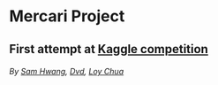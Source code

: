 
# Mercari Project

## First attempt at [Kaggle competition](https://www.kaggle.com/c/mercari-price-suggestion-challenge)

###### By [Sam Hwang](https://github.com/samhwang4), [Dvd](https://github.com/ddwong925), [Loy Chua](https://github.com/lyoelee)

